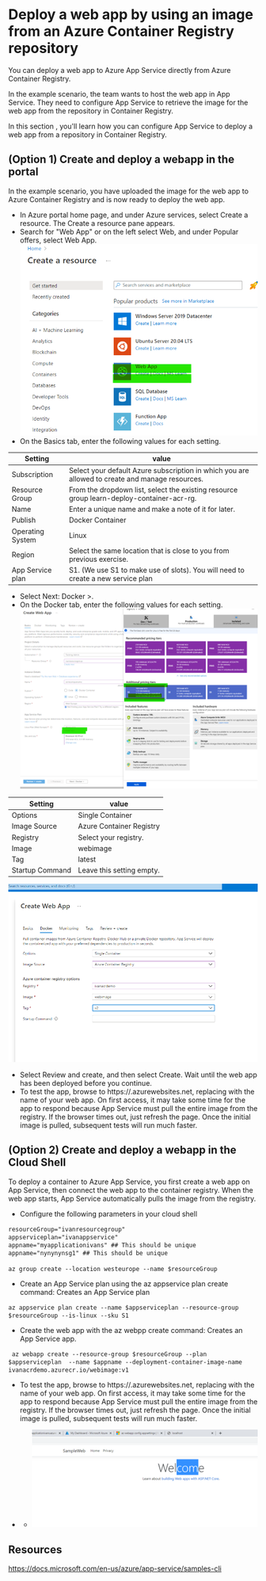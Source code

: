 # Deploy a web app by using an image from an Azure Container Registry repository
You can deploy a web app to Azure App Service directly from Azure Container Registry.

In the example scenario, the team wants to host the web app in App Service. They need to configure App Service to retrieve the image for the web app from the repository in Container Registry.

In this section , you'll learn how you can configure App Service to deploy a web app from a repository in Container Registry.

## (Option 1) Create and deploy a webapp in the portal 
In the example scenario, you have uploaded the image for the web app to Azure Container Registry and is now ready to deploy the web app.
- In  Azure portal home page, and under Azure services, select Create a resource. The Create a resource pane appears.
- Search for "Web App" or on the left  select Web, and under Popular offers, select Web App.
  ![webapp](./img/3webapp.png)
- On the Basics tab, enter the following values for each setting.

| Setting   | value |
| ------------- | ------------- |
| Subscription | Select your default Azure subscription in which you are allowed to create and manage resources. | 
| Resource Group | From the dropdown list, select the existing resource group learn-deploy-container-acr-rg. | 
| Name |  Enter a unique name and make a note of it for later.| 
| Publish |  Docker Container | 
| Operating System | Linux | 
| Region |  Select the same location that is close to you from previous exercise. | 
| App Service plan | S1. (We use S1 to make use of slots). You will need to create a new service plan | 

- Select Next: Docker >.
- On the Docker tab, enter the following values for each setting.
  ![webapp](./img/4webapp.png)

| Setting   | value |
| ------------- | ------------- |
|Options|	Single Container|
|Image Source	|Azure Container Registry|
|Registry|	Select your registry.|
|Image|	webimage|
|Tag|	latest |
|Startup Command |Leave this setting empty.|
  ![webapp](./img/5webapp.png)
- Select Review and create, and then select Create. Wait until the web app has been deployed before you continue.
- To test the app, browse to https://<app-name>.azurewebsites.net, replacing <app-name> with the name of your web app. On first access, it may take some time for the app to respond because App Service must pull the entire image from the registry. If the browser times out, just refresh the page. Once the initial image is pulled, subsequent tests will run much faster.

## (Option 2) Create and deploy a webapp in the Cloud Shell  

To deploy a container to Azure App Service, you first create a web app on App Service, then connect the web app to the container registry. When the web app starts, App Service automatically pulls the image from the registry.
- Configure the following parameters in your cloud shell 
```
resourceGroup="ivanresourcegroup"
appserviceplan="ivanappservice"
appname="myapplicationivans" ## This should be unique
appname="nynynynsg1" ## This should be unique

az group create --location westeurope --name $resourceGroup
```
- Create an App Service plan using the az appservice plan create command: Creates an App Service plan
```
az appservice plan create --name $appserviceplan --resource-group $resourceGroup --is-linux --sku S1
```
- Create the web app with the az webpp create command: 	Creates an App Service app.
```
 az webapp create --resource-group $resourceGroup --plan $appserviceplan  --name $appname --deployment-container-image-name ivanacrdemo.azurecr.io/webimage:v1 
```
- To test the app, browse to https://<app-name>.azurewebsites.net, replacing <app-name> with the name of your web app. On first access, it may take some time for the app to respond because App Service must pull the entire image from the registry. If the browser times out, just refresh the page. Once the initial image is pulled, subsequent tests will run much faster.

-  -  ![webapüp](./img/1webapp.png)

## Resources 
https://docs.microsoft.com/en-us/azure/app-service/samples-cli